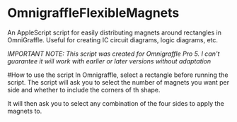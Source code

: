 # OmnigraffleFlexibleMagnets
An AppleScript script for easily distributing magnets around rectangles in OmniGraffle. Useful for creating IC circuit diagrams, logic diagrams, etc.

*IMPORTANT NOTE: This script was created for Omnigraffle Pro 5. I can't guarantee it will work with earlier or later versions without adaptation*

#How to use the script
In Omnigraffle, select a rectangle before running the script. The script will ask you to select the number of magnets you want per side and whether to include the corners of th shape.

It will then ask you to select any combination of the four sides to apply the magnets to.

